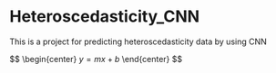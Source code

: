 # Heteroscedasticity_CNN
This is a project for predicting heteroscedasticity data by using CNN

$$
\begin{center}
$y = mx + b$
\end{center}
$$
